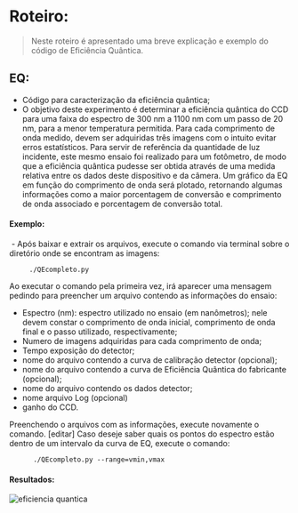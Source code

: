 # Roteiro:
> Neste roteiro é apresentado uma breve explicação e exemplo do código de Eficiência Quântica.

## EQ:
  - Código para caracterização da eficiência quântica;
  - O objetivo deste experimento é determinar a eficiência quântica do CCD para uma faixa do espectro de 300 nm a 1100 nm com um passo de 20 nm, para a menor temperatura permitida. Para cada comprimento de onda medido, devem ser adquiridas três imagens com o intuito evitar erros estatísticos. Para servir de referência da quantidade de luz incidente, este mesmo ensaio foi realizado para um fotômetro, de modo que a eficiência quântica pudesse ser obtida através de uma medida relativa entre os dados deste dispositivo e da câmera. Um gráfico da EQ em função do comprimento de onda será plotado, retornando algumas informações como a maior porcentagem de conversão e comprimento de onda associado e porcentagem de conversão total.
  
#### Exemplo:
  - Após baixar e extrair os arquivos, execute o comando via terminal sobre o diretório onde se encontram as imagens:
  
         ./QEcompleto.py 
         
Ao executar o comando pela primeira vez, irá aparecer uma mensagem pedindo para preencher um arquivo contendo as informações do ensaio:
  - Espectro (nm): espectro utilizado no ensaio (em nanômetros); nele devem constar o comprimento de onda inicial, comprimento de onda final e o passo utilizado, respectivamente;
  - Numero de imagens adquiridas para cada comprimento de onda;
  - Tempo exposição do detector;
  - nome do arquivo contendo a curva de calibração detector (opcional);
  - nome do arquivo contendo a curva de Eficiência Quântica do fabricante (opcional);
  - nome do arquivo contendo os dados detector;
  - nome arquivo Log (opcional)
  - ganho do CCD.
  
Preenchendo o arquivos com as informações, execute novamente o comando.
[editar]
Caso deseje saber quais os pontos do espectro estão dentro de um intervalo da curva de EQ, execute o comando:
         
          ./QEcompleto.py --range=vmin,vmax          



#### Resultados:
![eficiencia quantica](https://cloud.githubusercontent.com/assets/23655702/22292054/a85a9af6-e2f0-11e6-9e26-0fcb26909616.png)
